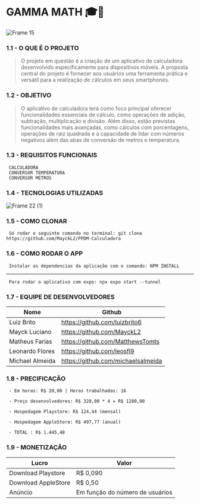 # GAMMA MATH 🎓🎯
![Frame 15](https://github.com/MayckL2/PPDM-Calculadora/assets/112624030/2c077532-fb8f-4d67-8ccc-0ddde09fb75f)
###   1.1 - O QUE É O PROJETO

> O projeto em questão é a criação de um aplicativo de calculadora desenvolvido especificamente para dispositivos móveis. A proposta central do projeto é fornecer aos usuários uma ferramenta prática e versátil para a realização de cálculos em seus smartphones.


###   1.2 - OBJETIVO 

> O aplicativo de calculadora terá como foco principal oferecer funcionalidades essenciais de cálculo, como operações de adição, subtração, multiplicação e divisão. Além disso, estão previstas funcionalidades mais avançadas, como cálculos com porcentagens, operações de raiz quadrada e a capacidade de lidar com números negativos além das abas de conversão de metros e temperatura. 


###   1.3 - REQUISITOS FUNCIONAIS  

     CALCULADORA    
     CONVERSOR TEMPERATURA
     CONVERSOR METROS



###   1.4 - TECNOLOGIAS UTILIZADAS
![Frame 22 (1)](https://github.com/MayckL2/PPDM-Calculadora/assets/112624030/41fbedb3-992d-44fb-ba99-943f023a9bc2)



###   1.5 - COMO CLONAR 
    
     Só rodar o seguinte comando no terminal: git clone https://github.com/MayckL2/PPDM-Calculadora


###   1.6 - COMO RODAR O APP 
    
     Instalar as dependencias da aplicação com o comando: NPM INSTALL
---     
     Para rodar o aplicativo com expo: npx expo start --tunnel


###   1.7 - EQUIPE DE DESENVOLVEDORES 
    
| Nome | Github |
|------|------|
| Luiz Brito  | https://github.com/luizbrito6
| Mayck Luciano | https://github.com/MayckL2
| Matheus Farias | https://github.com/MatthewsTomts
| Leonardo Flores | https://github.com/leosfl9
| Michael Almeida | https://github.com/michaelsalmeida




###   1.8 - PRECIFICAÇÃO 

     - Em horas: R$ 20,00 | Horas trabalhadas: 16
     
     - Preço desenvolvedores: R$ 320,00 * 4 = R$ 1280,00
     
     - Hospedagem Playstore: R$ 124,44 (mensal)
     
     - Hospedagem AppleStore: R$ 497,77 (anual)
     
     - TOTAL : R$ 1.445,48
  

###   1.9 - MONETIZAÇÃO 

| Lucro | Valor |
|------|------|
| Download Playstore  | R$ 0,090
| Download AppleStore | R$ 0,50
| Anúncio | Em função do número de usuários



    
  
